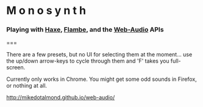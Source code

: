 # M o n o s y n t h

### Playing with [Haxe](http://haxe.org/), [Flambe](https://github.com/aduros/flambe), and the [Web-Audio](http://www.w3.org/TR/webaudio/) APIs
 
===

There are a few presets, but no UI for selecting them at the moment... use the up/down arrow-keys to cycle through them and 'F' takes you full-screen.

Currently only works in Chrome. You might get some odd sounds in Firefox, or nothing at all.

http://mikedotalmond.github.io/web-audio/
